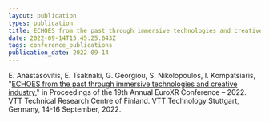 ```yaml
---
layout: publication
types: publication
title: ECHOES from the past through immersive technologies and creative industry
date: 2022-09-14T15:45:25.643Z
tags: conference_publications
publication_date: 2022-09-14
---
```

E. Anastasovitis, E. Tsaknaki, G. Georgiou, S. Nikolopoulos, I. Kompatsiaris, "[ECHOES from the past through immersive technologies and creative industry](https://cris.vtt.fi/en/publications/euroxr-2022-proceedings-of-the-euroxr-conference)," in Proceedings of the 19th Annual EuroXR Conference – 2022. VTT Technical Research Centre of Finland. VTT Technology Stuttgart, Germany, 14-16 September, 2022.